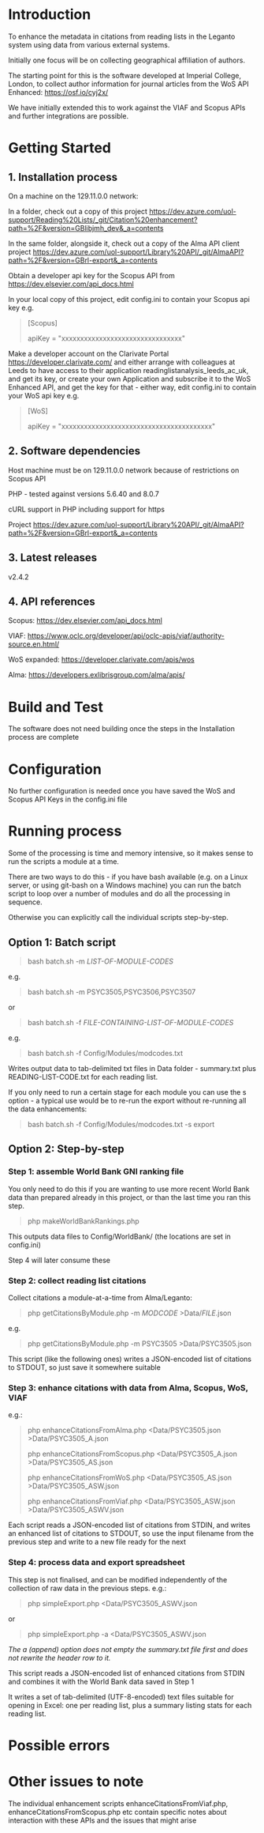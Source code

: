 # Introduction 

To enhance the metadata in citations from reading lists in the Leganto system using data from various external systems. 

Initially one focus will be on collecting geographical affiliation of authors. 

The starting point for this is the software developed at Imperial College, London, to collect author information for journal articles from the WoS API Enhanced: 
https://osf.io/cyj2x/  

We have initially extended this to work against the VIAF and Scopus APIs and further integrations are possible. 

# Getting Started

## 1. Installation process

On a machine on the 129.11.0.0 network: 

In a folder, check out a copy of this project https://dev.azure.com/uol-support/Reading%20Lists/_git/Citation%20enhancement?path=%2F&version=GBlibjmh_dev&_a=contents  

In the same folder, alongside it, check out a copy of the Alma API client project https://dev.azure.com/uol-support/Library%20API/_git/AlmaAPI?path=%2F&version=GBrl-export&_a=contents 

Obtain a developer api key for the Scopus API from https://dev.elsevier.com/api_docs.html 

In your local copy of this project, edit config.ini to contain your Scopus api key e.g. 

> \[Scopus\]
> 
> apiKey = "xxxxxxxxxxxxxxxxxxxxxxxxxxxxxxxx"

Make a developer account on the Clarivate Portal https://developer.clarivate.com/ and either arrange with colleagues at Leeds to have access to their application readinglistanalysis_leeds_ac_uk, and get its key, or create your own Application and subscribe it to the WoS Enhanced API, and get the key for that - either way, edit config.ini to contain your WoS api key e.g. 

> \[WoS\]
> 
> apiKey = "xxxxxxxxxxxxxxxxxxxxxxxxxxxxxxxxxxxxxxxx"

## 2. Software dependencies

Host machine must be on 129.11.0.0 network because of restrictions on Scopus API 

PHP - tested against versions 5.6.40 and 8.0.7 

cURL support in PHP including support for https 

Project https://dev.azure.com/uol-support/Library%20API/_git/AlmaAPI?path=%2F&version=GBrl-export&_a=contents 

## 3. Latest releases

v2.4.2

## 4. API references

Scopus: https://dev.elsevier.com/api_docs.html

VIAF: https://www.oclc.org/developer/api/oclc-apis/viaf/authority-source.en.html/ 

WoS expanded: https://developer.clarivate.com/apis/wos 

Alma: https://developers.exlibrisgroup.com/alma/apis/

# Build and Test

The software does not need building once the steps in the Installation process are complete 

# Configuration 

No further configuration is needed once you have saved the WoS and Scopus API Keys in the config.ini file 

# Running process 

Some of the processing is time and memory intensive, so it makes sense to run the scripts a module at a time. 

There are two ways to do this - if you have bash available (e.g. on a Linux server, or using git-bash on a Windows machine) you can run the batch script to loop over a number of modules and do all the processing in sequence. 

Otherwise you can explicitly call the individual scripts step-by-step. 

## Option 1: Batch script 

>bash batch.sh -m *LIST-OF-MODULE-CODES* 

e.g. 

>bash batch.sh -m PSYC3505,PSYC3506,PSYC3507 

or 

>bash batch.sh -f *FILE-CONTAINING-LIST-OF-MODULE-CODES* 

e.g. 

>bash batch.sh -f Config/Modules/modcodes.txt 

Writes output data to tab-delimited txt files in Data folder - summary.txt plus READING-LIST-CODE.txt for each reading list. 

If you only need to run a certain stage for each module you can use the s option - a typical use would be to re-run the export without re-running all the data enhancements: 

>bash batch.sh -f Config/Modules/modcodes.txt -s export 

## Option 2: Step-by-step 

### Step 1: assemble World Bank GNI ranking file  

You only need to do this if you are wanting to use more recent World Bank data than prepared already in this project, or than the last time you ran this step. 

> php makeWorldBankRankings.php 

This outputs data files to Config/WorldBank/ (the locations are set in config.ini) 

Step 4 will later consume these 

### Step 2: collect reading list citations  

Collect citations a module-at-a-time from Alma/Leganto: 

> php getCitationsByModule.php -m *MODCODE* >Data/*FILE*.json  

e.g. 

> php getCitationsByModule.php -m PSYC3505 >Data/PSYC3505.json  

This script (like the following ones) writes a JSON-encoded list of citations to STDOUT, so just save it somewhere suitable 

### Step 3: enhance citations with data from Alma, Scopus, WoS, VIAF  

e.g.: 

> php enhanceCitationsFromAlma.php   <Data/PSYC3505.json >Data/PSYC3505_A.json 
> 
> php enhanceCitationsFromScopus.php <Data/PSYC3505_A.json >Data/PSYC3505_AS.json 
> 
> php enhanceCitationsFromWoS.php <Data/PSYC3505_AS.json >Data/PSYC3505_ASW.json 
>
> php enhanceCitationsFromViaf.php   <Data/PSYC3505_ASW.json >Data/PSYC3505_ASWV.json 

Each script reads a JSON-encoded list of citations from STDIN, and writes an enhanced list of citations to STDOUT, so use the input filename from the previous step and write to a new file ready for the next  

### Step 4: process data and export spreadsheet  

This step is not finalised, and can be modified independently of the collection of raw data in the previous steps. 
e.g.:

> php simpleExport.php <Data/PSYC3505_ASWV.json 

or 

> php simpleExport.php -a <Data/PSYC3505_ASWV.json 

*The a (append) option does not empty the summary.txt file first and does not rewrite the header row to it.*

This script reads a JSON-encoded list of enhanced citations from STDIN and combines it with the World Bank data saved in Step 1 

It writes a set of tab-delimited (UTF-8-encoded) text files suitable for opening in Excel: one per reading list, plus a summary listing stats for each reading list. 

# Possible errors 

# Other issues to note 

The individual enhancement scripts enhanceCitationsFromViaf.php, enhanceCitationsFromScopus.php etc contain specific notes about interaction with these APIs and the issues that might arise 